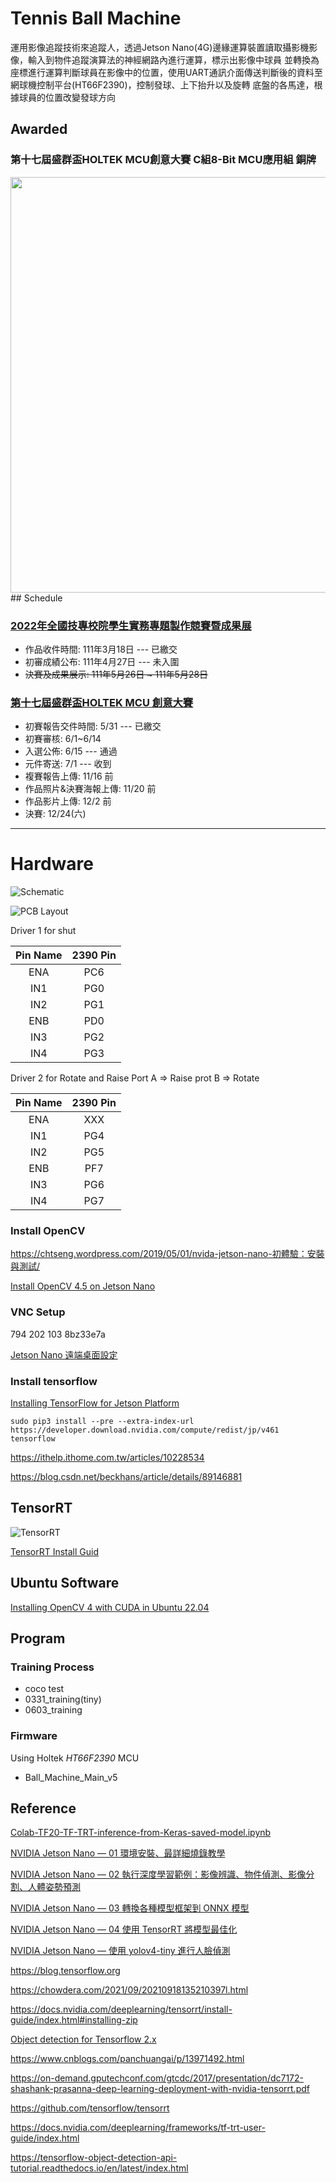 # Tennis Ball Machine

運用影像追蹤技術來追蹤人，透過Jetson Nano(4G)邊緣運算裝置讀取攝影機影像，輸入到物件追蹤演算法的神經網路內進行運算，標示出影像中球員
並轉換為座標進行運算判斷球員在影像中的位置，使用UART通訊介面傳送判斷後的資料至網球機控制平台(HT66F2390)，控制發球、上下抬升以及旋轉
底盤的各馬達，根據球員的位置改變發球方向

## Awarded

###  **第十七屆盛群盃HOLTEK MCU創意大賽  C組8-Bit MCU應用組 銅牌**

<img src="Pic/award.jpg" width="886" height="665">
## Schedule

### [2022年全國技專校院學生實務專題製作競賽暨成果展](https://news.stust.edu.tw/id/72114)

- 作品收件時間: 111年3月18日 --- 已繳交
- 初審成績公布: 111年4月27日 --- 未入圍
- ~~決賽及成果展示: 111年5月26日 ~ 111年5月28日~~

### [第十七屆盛群盃HOLTEK MCU 創意大賽](https://mcu.holtek.com.tw/mcugame17/index.aspx)

- 初賽報告交件時間: 5/31 --- 已繳交
- 初賽審核: 6/1~6/14 
- 入選公佈: 6/15 --- 通過
- 元件寄送: 7/1 --- 收到
- 複賽報告上傳: 11/16 前
- 作品照片&決賽海報上傳: 11/20 前
- 作品影片上傳: 12/2 前
- 決賽: 12/24(六)

-----------------------

# Hardware

![Schematic](Pic/Schematic%20Print.jpg)

![PCB Layout](Pic/PCB%20Layout.jpg)

Driver 1 for shut

| Pin Name | 2390 Pin |
|:--------:|:--------:|
|   ENA    |   PC6    |
|   IN1    |   PG0    |
|   IN2    |   PG1    |
|   ENB    |   PD0    |
|   IN3    |   PG2    |
|   IN4    |   PG3    |

Driver 2 for Rotate and Raise
Port A => Raise
prot B => Rotate

| Pin Name | 2390 Pin |
|:--------:|:--------:|
|   ENA    |   XXX    |
|   IN1    |   PG4    |
|   IN2    |   PG5    |
|   ENB    |   PF7    |
|   IN3    |   PG6    |
|   IN4    |   PG7    |

### Install OpenCV

https://chtseng.wordpress.com/2019/05/01/nvida-jetson-nano-初體驗：安裝與測試/

[Install OpenCV 4.5 on Jetson Nano](https://qengineering.eu/install-opencv-4.5-on-jetson-nano.html)

### VNC Setup

794 202 103
8bz33e7a

[Jetson Nano 遠端桌面設定](https://blog.cavedu.com/2019/12/19/jetson-nano-remote-desktop-windows-mac-osx/)

### Install tensorflow

[Installing TensorFlow for Jetson Platform](https://docs.nvidia.com/deeplearning/frameworks/install-tf-jetson-platform/index.html)

    sudo pip3 install --pre --extra-index-url https://developer.download.nvidia.com/compute/redist/jp/v461 tensorflow

https://ithelp.ithome.com.tw/articles/10228534

https://blog.csdn.net/beckhans/article/details/89146881

## TensorRT

![TensorRT](Pic/TensorRT.jpg)

[TensorRT Install Guid](https://github.com/jkjung-avt/tensorrt_demos)

## Ubuntu Software

[Installing OpenCV 4 with CUDA in Ubuntu 22.04](https://towardsdev.com/installing-opencv-4-with-cuda-in-ubuntu-20-04-fde6d6a0a367)

## Program

### Training Process

- coco test
- 0331_training(tiny)
- 0603_training

### Firmware

Using Holtek _HT66F2390_ MCU

- Ball_Machine_Main_v5

## Reference

[Colab-TF20-TF-TRT-inference-from-Keras-saved-model.ipynb](https://colab.research.google.com/github/vinhngx/tensorrt/blob/vinhn-tf20-notebook/tftrt/examples/image-classification/TFv2-TF-TRT-inference-from-Keras-saved-model.ipynb?hl=en#scrollTo=iM8DshiYkVQe)

[NVIDIA Jetson Nano — 01 環境安裝、最詳細燒錄教學](https://d246810g2000.medium.com/nvidia-jetson-nano-for-jetpack-4-4-01-環境安裝-fd48d5658a13)

[NVIDIA Jetson Nano — 02 執行深度學習範例：影像辨識、物件偵測、影像分割、人體姿勢預測](https://d246810g2000.medium.com/nvidia-jetson-nano-for-jetpack-4-4-02-執行深度學習範例-影像辨識-物件偵測-影像分割-人體姿勢預測-2e39f1734a8e)

[NVIDIA Jetson Nano — 03 轉換各種模型框架到 ONNX 模型](https://d246810g2000.medium.com/nvidia-jetson-nano-for-jetpack-4-4-03-轉換各種模型框架到-onnx-模型-17adcece9c34)

[NVIDIA Jetson Nano — 04 使用 TensorRT 將模型最佳化](https://d246810g2000.medium.com/nvidia-jetson-nano-for-jetpack-4-4-04-使用-tensorrt-將模型最佳化-98ca17749930)

[NVIDIA Jetson Nano — 使用 yolov4-tiny 進行人臉偵測](https://d246810g2000.medium.com/nvidia-jetson-nano-使用-yolov4-tiny-進行人臉偵測-31944262e8f8)

https://blog.tensorflow.org

https://chowdera.com/2021/09/20210918135210397l.html

https://docs.nvidia.com/deeplearning/tensorrt/install-guide/index.html#installing-zip

[Object detection for Tensorflow 2.x](https://chtseng.wordpress.com/2020/12/14/object-detection-for-tensorflow-2-x/)

https://www.cnblogs.com/panchuangai/p/13971492.html

https://on-demand.gputechconf.com/gtcdc/2017/presentation/dc7172-shashank-prasanna-deep-learning-deployment-with-nvidia-tensorrt.pdf

https://github.com/tensorflow/tensorrt

https://docs.nvidia.com/deeplearning/frameworks/tf-trt-user-guide/index.html

https://tensorflow-object-detection-api-tutorial.readthedocs.io/en/latest/index.html

